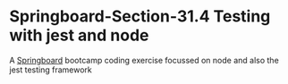 # Springboard-Section-31.4 Testing with jest and node
A [Springboard](www.springboard.com) bootcamp coding exercise focussed on node and also the jest testing framework
